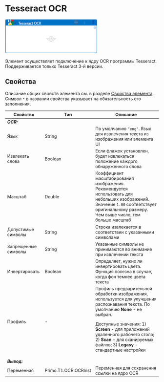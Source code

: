 # Tesseract OCR

![](<../../../../.gitbook/assets/google_ocr.png>)

Элемент осуществляет подключение к ядру OCR программы Tesseract. Поддерживается только Tesseract 3-й версии. 

## Свойства
Описание общих свойств элемента см. в разделе [Свойства элемента](https://docs.primo-rpa.ru/primo-rpa/primo-studio/process/elements#svoistva-elementa).\
Символ `*` в названии свойства указывает на обязательность его заполнения.

| Свойство             | Тип                   | Описание                                      |
| -------------------- | --------------------- | --------------------------------------------- |
| ***OCR:*** | |  |
| Язык | String | По умолчанию `"eng"`. Язык для извлечения текста из изображения или элемента UI |
| Извлекать слова | Boolean | Если флажок установлен, будет извлекаться положение каждого обнаруженного слова |
| Масштаб | Double | Коэффициент масштабирования изображения. Рекомендуется использовать для небольших изображений. Значение `1.00` соответствует оригинальному размеру. Чем выше число, тем больше масштаб |
| Допустимые символы | String | Строка извлекается в соответствии с указанными символами |
| Запрещенные символы | String | Указанные символы не принимаются во внимание при извлечении текста |
| Инвертировать | Boolean | Определяет, нужно ли инвертировать цвета. Функция полезна в случае, когда фон темнее цвета текста |
| Профиль | - | Профиль предварительной обработки изображения, используется для улучшения распознавания текста. По умолчанию **None** - не выбран. <p>Доступные значения: 1) **Screen** - для приложений удаленного рабочего стола; 2) **Scan** - для сканируемых файлов; 3) **Legasy** - стандартные настройки</p> |
| ***Вывод:***  |  |  |
| Переменная | Primo.T1.OCR.OCRInst | Переменная для сохранения ссылки на ядро OCR |
